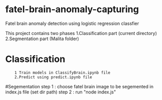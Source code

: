 # fatel-brain-anomaly-capturing
Fatel brain anomaly detection using logistic regression classfier

This project contains two phases 
      1.Classification part (current directory)
      2.Segmentation part (Malita folder)
 
 # Classification 
        1 Train models in ClassifyBrain.ipynb file
        2.Predict using predict.ipynb file
 #Segementation
        step 1 : choose fatel brain image  to be segemented in index.js file (set dir path)
        step 2 : run "node index.js"
